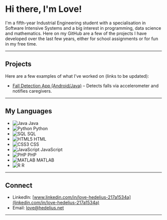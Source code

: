 # Hi there, I'm Love!

I'm a fifth-year Industrial Engineering student with a specialisation in Software Intensive Systems and a big interest in programming, data science and mathematics.
Here on my GitHub are a few of the projects I have developed over the last few years, either for school assignments or for fun in my free time. 

---

## Projects
Here are a few examples of what I’ve worked on (links to be updated): 
- [Fall Detection App (Android/Java)](https://github.com/your-username/fall-detector) – Detects falls via accelerometer and notifies caregivers.  

---

## My Languages
- ![Java](https://img.shields.io/badge/Java-ED8B00?style=flat&logo=openjdk&logoColor=white) Java
- ![Python](https://img.shields.io/badge/Python-3776AB?style=flat&logo=python&logoColor=white) Python
- ![SQL](https://img.shields.io/badge/SQL-336791?style=flat&logo=postgresql&logoColor=white) SQL
- ![HTML5](https://img.shields.io/badge/HTML5-E34F26?style=flat&logo=html5&logoColor=white) HTML
- ![CSS3](https://img.shields.io/badge/CSS3-1572B6?style=flat&logo=css3&logoColor=white) CSS
- ![JavaScript](https://img.shields.io/badge/JavaScript-F7DF1E?style=flat&logo=javascript&logoColor=black) JavaScript
- ![PHP](https://img.shields.io/badge/PHP-777BB4?style=flat&logo=php&logoColor=white) PHP
- ![MATLAB](https://img.shields.io/badge/MATLAB-0076A8?style=flat&logo=Mathworks&logoColor=white) MATLAB
- ![R](https://img.shields.io/badge/R-276DC3?style=flat&logo=r&logoColor=white) R


---

## Connect
- LinkedIn: [www.linkedin.com/in/love-hedelius-217a1534a](linkedin.com/in/love-hedelius-217a1534a)  
- Email: [love@hedelius.net](mailto:love@hedelius.net)

---

